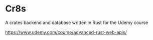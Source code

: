 # Cr8s

A crates backend and database written in Rust for the Udemy course

https://www.udemy.com/course/advanced-rust-web-apis/
